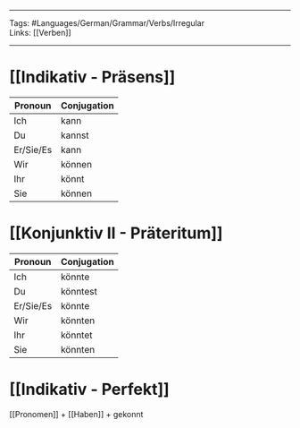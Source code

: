 ___
Tags: #Languages/German/Grammar/Verbs/Irregular  
Links: [[Verben]]
___
# [[Indikativ - Präsens]]
Pronoun|Conjugation
------------ | ------------
Ich | kann
Du | kannst
Er/Sie/Es | kann
Wir | können
Ihr | könnt
Sie | können


# [[Konjunktiv II - Präteritum]]
Pronoun|Conjugation
------------ | ------------
Ich | könnte
Du | könntest
Er/Sie/Es | könnte
Wir | könnten
Ihr | könntet
Sie | könnten


# [[Indikativ - Perfekt]]
[[Pronomen]] + [[Haben]] + gekonnt